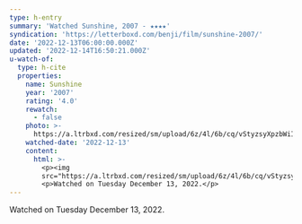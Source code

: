 ```yaml
---
type: h-entry
summary: 'Watched Sunshine, 2007 - ★★★★'
syndication: 'https://letterboxd.com/benji/film/sunshine-2007/'
date: '2022-12-13T06:00:00.000Z'
updated: '2022-12-14T16:50:21.000Z'
u-watch-of:
  type: h-cite
  properties:
    name: Sunshine
    year: '2007'
    rating: '4.0'
    rewatch:
      - false
    photo: >-
      https://a.ltrbxd.com/resized/sm/upload/6z/4l/6b/cq/vStyzsyXpzbWiIxvBrmkdZ6ydk7-0-600-0-900-crop.jpg?v=d0228624f8
    watched-date: '2022-12-13'
    content:
      html: >-
        <p><img
        src="https://a.ltrbxd.com/resized/sm/upload/6z/4l/6b/cq/vStyzsyXpzbWiIxvBrmkdZ6ydk7-0-600-0-900-crop.jpg?v=d0228624f8"/></p>
        <p>Watched on Tuesday December 13, 2022.</p>
---
```

Watched on Tuesday December 13, 2022.
